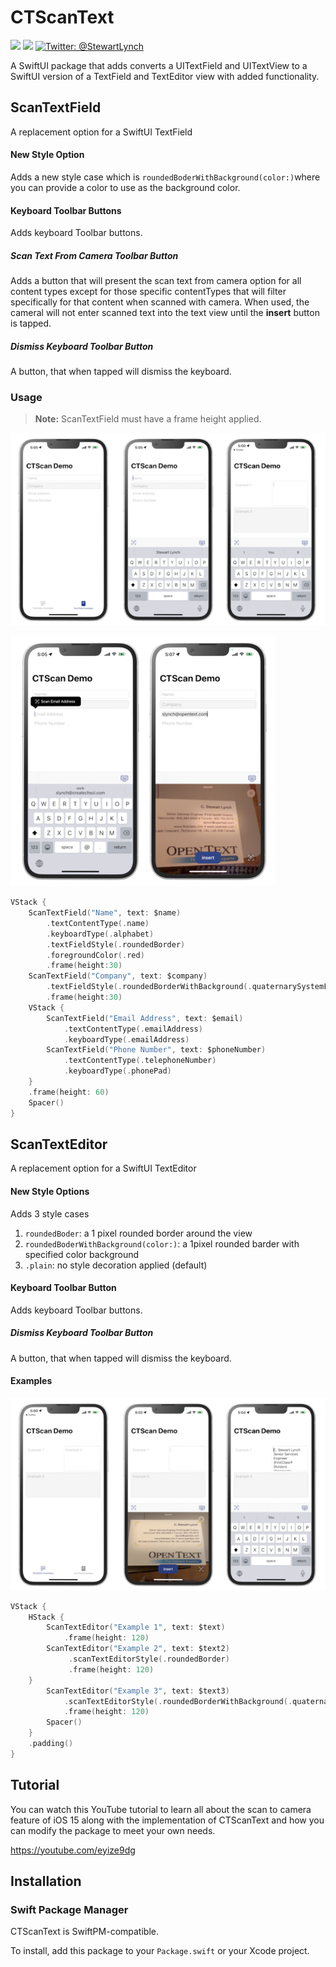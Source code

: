 # CTScanText

<p>
    <img src="https://img.shields.io/badge/iOS-15.0+-red.svg" />
    <img src="https://img.shields.io/badge/Swift-5.1-f39f37.svg" />
    <a href="https://twitter.com/StewartLynch">
    <img src="https://img.shields.io/badge/Contact-@StewartLynch-lightgrey.svg?style=flat" alt="Twitter: @StewartLynch" />
    </a>
</p>

A SwiftUI package that adds converts  a UITextField and UITextView to a SwiftUI version of a TextField and TextEditor view with added functionality.

## ScanTextField

A replacement option for a SwiftUI TextField

#### New Style Option

Adds a new style case which is `roundedBoderWithBackground(color:)`where you can provide a color to use as the background color.

#### Keyboard Toolbar Buttons

Adds keyboard Toolbar buttons.

##### Scan Text From Camera Toolbar Button

Adds a button that will present the scan text from camera option for all content types except for those specific contentTypes that will filter specifically for that content when scanned with camera.  When used, the cameral will not enter scanned text into the text view until the **insert** button is tapped.

##### Dismiss Keyboard Toolbar Button

A button, that when tapped will dismiss the keyboard.

### Usage

> **Note:** ScanTextField must have a frame height applied.

![Image2](Images/Image2.png)

![Image3](Images/Image3.png)

`````swift
VStack {
    ScanTextField("Name", text: $name)
        .textContentType(.name)
        .keyboardType(.alphabet)
        .textFieldStyle(.roundedBorder)
        .foregroundColor(.red)
        .frame(height:30)
    ScanTextField("Company", text: $company)
        .textFieldStyle(.roundedBorderWithBackground(.quaternarySystemFill))
        .frame(height:30)
    VStack {
        ScanTextField("Email Address", text: $email)
            .textContentType(.emailAddress)
            .keyboardType(.emailAddress)
        ScanTextField("Phone Number", text: $phoneNumber)
            .textContentType(.telephoneNumber)
            .keyboardType(.phonePad)
    }
    .frame(height: 60)
    Spacer()
}
`````

## ScanTextEditor

A replacement option for a SwiftUI TextEditor

#### New Style Options

Adds 3 style cases

1. `roundedBoder`: a 1 pixel rounded border around the view
2. `roundedBoderWithBackground(color:)`: a 1pixel rounded barder with specified color background
3. `.plain`: no style decoration applied (default)

#### Keyboard Toolbar Button

Adds keyboard Toolbar buttons.

##### Dismiss Keyboard Toolbar Button

A button, that when tapped will dismiss the keyboard.

#### Examples

![Image1](Images/Image1.png)

`````swift
VStack {
    HStack {
        ScanTextEditor("Example 1", text: $text)
            .frame(height: 120)
        ScanTextEditor("Example 2", text: $text2)
             .scanTextEditorStyle(.roundedBorder)
             .frame(height: 120)
    }
        ScanTextEditor("Example 3", text: $text3)
            .scanTextEditorStyle(.roundedBorderWithBackground(.quaternarySystemFill))
            .frame(height: 120)
        Spacer()
    }
    .padding()
}
`````
## Tutorial

You can watch this YouTube tutorial to learn all about the scan to camera feature of iOS 15 along with the implementation of CTScanText and how you can modify the package to meet your own needs.

https://youtube.com/eyize9dg

## Installation

### Swift Package Manager

CTScanText  is SwiftPM-compatible. 

To install, add this package to your `Package.swift` or your Xcode project.
